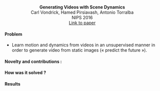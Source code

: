 <p align="center">
<b>Generating Videos with Scene Dynamics</b><br>
Carl Vondrick, Hamed Pirsiavash, Antonio Torralba<br>
NIPS 2016<br>
<a href="http://carlvondrick.com/tinyvideo/">Link to paper</a>
</p>

#### Problem 

* Learn motion and dynamics from videos in an unsupervised manner in order to generate video from static images (« predict the future »). 

#### Novelty and contributions :

#### How was it solved ?

#### Results
